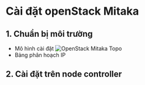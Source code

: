 # Cài đặt openStack Mitaka

## 1. Chuẩn bị môi trường
- Mô hình cài đặt
![OpenStack Mitaka Topo](https://raw.githubusercontent.com/hocchudong/tong-hop-ops/master/images/Mitaka-topo.png)
- Bảng phân hoạch IP

## 2. Cài đặt trên node controller